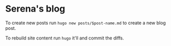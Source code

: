# Serena's blog

To create new posts run `hugo new posts/$post-name.md` to create a new blog post.

To rebuild site content run `hugo` it'll and commit the diffs.